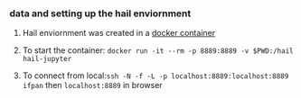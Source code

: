 ### data and setting up the hail enviornment

1. Hail enviornment was created in a [docker container](Dockerfile)

2. To start the container: `docker run -it --rm -p 8889:8889 -v $PWD:/hail hail-jupyter` 

3. To connect from local:`ssh -N -f -L -p localhost:8889:localhost:8889 ifpan` then `localhost:8889` in browser
 


